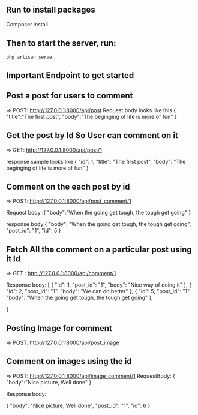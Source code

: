 ## Run to install packages
Composer install

## Then to start the server, run:
``
php artisan serve 
``
## Important Endpoint to  get started


## Post a post for users to comment
=> POST: http://127.0.0.1:8000/api/post
Request body looks like this 
{
    "title":"The first post",
    "body":"The beginging of life is more of fun"
}


## Get the post by Id So User can comment on it 
=> GET: http://127.0.0.1:8000/api/post/1

response sample looks like {
    "id": 1,
    "title": "The first post",
    "body": "The beginging of life is more of fun"
}

## Comment on the each post by id 
=> POST: http://127.0.0.1:8000/api/post_comment/1

Request body :{
    "body":"When the going get tough, the tough get going"
}

response body:{
    "body": "When the going get tough, the tough get going",
    "post_id": "1",
    "id": 5
}

## Fetch All the comment on a particular post using it Id 
=> GET : http://127.0.0.1:8000/api/comment/1

Response body:
[
    {
        "id": 1,
        "post_id": "1",
        "body": "Nice way of doing it"
    },
    {
        "id": 2,
        "post_id": "1",
        "body": "We can do better"
    },
    {
        "id": 5,
        "post_id": "1",
        "body": "When the going get tough, the tough get going"
    },
  
]

## Posting Image for comment

=> POST: http://127.0.0.1:8000/api/post_image

## Comment on images using the id 

=> POST: http://127.0.0.1:8000/api/image_comment/1
RequestBody:
{
    "body":"Nice picture, Well done"
}

Response body:

{
    "body": "Nice picture, Well done",
    "post_id": "1",
    "id": 6
}